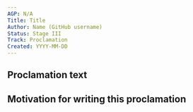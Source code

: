 ```yaml
---
AGP: N/A
Title: Title
Author: Name (GitHub username)
Status: Stage III
Track: Proclamation
Created: YYYY-MM-DD
---
```


## Proclamation text


## Motivation for writing this proclamation
